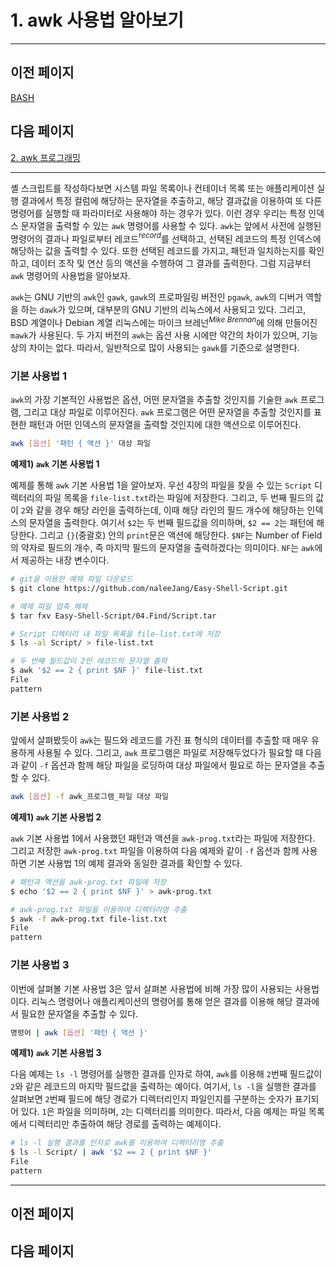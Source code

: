 # 1. awk 사용법 알아보기

---

## 이전 페이지

[BASH](../BASH%20f8c8552169a843adb423b9063f9f5685.md)

## 다음 페이지

[2. awk 프로그래밍](2%20awk%20%E1%84%91%E1%85%B3%E1%84%85%E1%85%A9%E1%84%80%E1%85%B3%E1%84%85%E1%85%A2%E1%84%86%E1%85%B5%E1%86%BC%20a8b77f3ae9d64915ae43bd12035db9aa.md)

---

셸 스크립트를 작성하다보면 시스템 파일 목록이나 컨테이너 목록 또는 애플리케이션 실행 결과에서 특정 컬럼에 해당하는 문자열을 추출하고, 해당 결과값을 이용하여 또 다른 명령어를 실행할 때 파라미터로 사용해야 하는 경우가 있다. 이런 경우 우리는 특정 인덱스 문자열을 출력할 수 있는 `awk` 명령어를 사용할 수 있다. `awk`는 앞에서 사전에 실행된 명령어의 결과나 파일로부터 레코드$^{record}$를 선택하고, 선택된 레코드의 특정 인덱스에 해당하는 값을 출력할 수 있다. 또한 선택된 레코드를 가지고, 패턴과 일치하는지를 확인하고, 데이터 조작 및 연산 등의 액션을 수행하여 그 결과를 출력한다. 그럼 지금부터 `awk` 명령어의 사용법을 알아보자.

`awk`는 GNU 기반의 `awk`인 `gawk`, `gawk`의 프로파일링 버전인 `pgawk`, `awk`의 디버거 역할을 하는 `dawk`가 있으며, 대부분의 GNU 기반의 리눅스에서 사용되고 있다. 그리고, BSD 계열이나 Debian 계열 리눅스에는 마이크 브레넌$^{Mike\ Brennan}$에 의해 만들어진 `mawk`가 사용된다. 두 가지 버전의 `awk`는 옵션 사용 시에만 약간의 차이가 있으며, 기능상의 차이는 없다. 따라서, 일반적으로 많이 사용되는 `gawk`를 기준으로 설명한다.

### 기본 사용법 1

`awk`의 가장 기본적인 사용법은 옵션, 어떤 문자열을 추출할 것인지를 기술한 `awk` 프로그램, 그리고 대상 파일로 이루어진다. `awk` 프로그램은 어떤 문자열을 추출할 것인지를 표현한 패턴과 어떤 인덱스의 문자열을 출력할 것인지에 대한 액션으로 이루어진다.

```bash
awk [옵션] '패턴 { 액션 }' 대상 파일
```

**예제1) `awk` 기본 사용법 1**

예제를 통해 `awk` 기본 사용법 1을 알아보자. 우선 4장의 파일을 찾을 수 있는 `Script` 디렉터리의 파일 목록을 `file-list.txt`라는 파일에 저장한다. 그리고, 두 번째 필드의 값이 `2`와 같을 경우 해당 라인을 출력하는데, 이때 해당 라인의 필드 개수에 해당하는 인덱스의 문자열을 출력한다. 여기서 `$2`는 두 번째 필드값을 의미하며, `$2 == 2`는 패턴에 해당한다. 그리고 `{}`(중괄호) 안의 `print`문은 액션에 해당한다. `$NF`는 Number of Field의 약자로 필드의 개수, 즉 마지막 필드의 문자열을 출력하겠다는 의미이다. `NF`는 `awk`에서 제공하는 내장 변수이다.

```bash
# git을 이용한 예제 파일 다운로드
$ git clone https://github.com/naleeJang/Easy-Shell-Script.git

# 예제 파일 압축 해제
$ tar fxv Easy-Shell-Script/04.Find/Script.tar

# Script 디렉터리 내 파일 목록을 file-list.txt에 저장
$ ls -al Script/ > file-list.txt

# 두 번째 필드값이 2인 레코드의 문자열 출력
$ awk '$2 == 2 { print $NF }' file-list.txt
File
pattern
```

### 기본 사용법 2

앞에서 살펴봤듯이 `awk`는 필드와 레코드를 가진 표 형식의 데이터를 추출할 때 매우 유용하게 사용될 수 있다. 그리고, `awk` 프로그램은 파일로 저장해두었다가 필요할 때 다음과 같이 `-f` 옵션과 함께 해당 파일을 로딩하여 대상 파일에서 필요로 하는 문자열을 추출할 수 있다.

```bash
awk [옵션] -f awk_프로그램_파일 대상 파일
```

**예제1) `awk` 기본 사용법 2**

`awk` 기본 사용법 1에서 사용했던 패턴과 액션을 `awk-prog.txt`라는 파일에 저장한다. 그리고 저장한 `awk-prog.txt` 파일을 이용하여 다음 예제와 같이 `-f` 옵션과 함께 사용하면 기본 사용법 1의 예제 결과와 동일한 결과를 확인할 수 있다.

```bash
# 패턴과 액션을 awk-prog.txt 파일에 저장
$ echo '$2 == 2 { print $NF }' > awk-prog.txt

# awk-prog.txt 파일을 이용하여 디렉터리명 추출
$ awk -f awk-prog.txt file-list.txt
File
pattern
```

### 기본 사용법 3

이번에 살펴볼 기본 사용법 3은 앞서 살펴본 사용법에 비해 가장 많이 사용되는 사용법이다. 리눅스 명령어나 애플리케이션의 명령어를 통해 얻은 결과를 이용해 해당 결과에서 필요한 문자열을 추출할 수 있다.

```bash
명령어 | awk [옵션] '패턴 { 액션 }'
```

**예제1) `awk` 기본 사용법 3**

다음 예제는 `ls -l` 명령어를 실행한 결과를 인자로 하여, `awk`를 이용해 `2`번째 필드값이 `2`와 같은 레코드의 마지막 필드값을 출력하는 예이다. 여기서, `ls -l`을 실행한 결과를 살펴보면 `2`번째 필드에 해당 경로가 디렉터리인지 파일인지를 구분하는 숫자가 표기되어 있다. `1`은 파일을 의미하며, `2`는 디렉터리를 의미한다. 따라서, 다음 예제는 파일 목록에서 디렉터리만 추출하여 해당 경로를 출력하는 예제이다.

```bash
# ls -l 실행 결과를 인자로 awk를 이용하여 디렉터리명 추출
$ ls -l Script/ | awk '$2 == 2 { print $NF }'
File
pattern
```

---

## 이전 페이지

## 다음 페이지